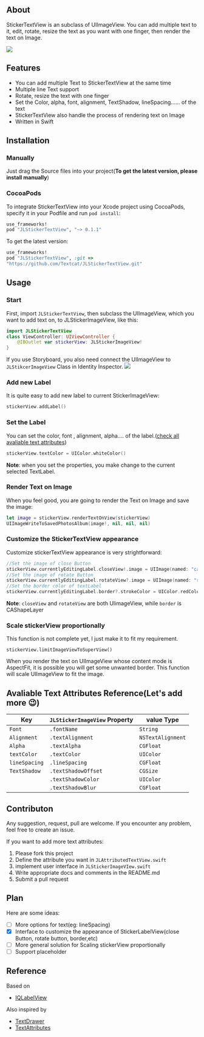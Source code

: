 ## About

StickerTextView is an subclass of UIImageView. You can add multiple text to it, edit, rotate, resize the text as you want with one finger, then render the text on Image.

![](https://github.com/Textcat/JLStickerTextView/blob/master/demoScreenshot.jpg)

## Features
* You can add multiple Text to StickerTextView at the same time
* Multiple line Text support
* Rotate, resize the text with one finger
* Set the Color, alpha, font, alignment, TextShadow, lineSpacing...... of the text
* StickerTextView also handle the process of rendering text on Image
* Written in Swift

## Installation

### Manually
Just drag the Source files into your project(**To get the latest version, please install manually**)

### CocoaPods
To integrate StickerTextView into your Xcode project using CocoaPods, specify it in your Podfile and run `pod install`:

```Ruby
use_frameworks!
pod "JLStickerTextView", "~> 0.1.1"
```
To get the latest version:
```Ruby
use_frameworks!
pod "JLStickerTextView", :git =>
"https://github.com/Textcat/JLStickerTextView.git"
```

## Usage

### Start

First, import `JLStickerTextView`, then subclass the UIImageView, which you want to add text on, to JLStickerImageView, like this:

```Swift
import JLStickerTextView
class ViewController: UIViewController {
	@IBOutlet var stickerView: JLStickerImageView!
}
```

If you use Storyboard, you also need connect the UIImageView to `JLStikcerImageView` Class in Identity Inspector.
![](https://github.com/Textcat/JLStickerTextView/blob/master/Inspector.png)

### Add new Label

It is quite easy to add new label to current StickerImageView:
```Swift
stickerView.addLabel()
```

### Set the Label

You can set the color, font , alignment, alpha.... of the label.(<a href="#list">check all avaliable text attributes</a>)


```Swift
stickerView.textColor = UIColor.whiteColor()
```			

**Note**: when you set the properties, you make change to the current selected TextLabel.

### Render Text on Image

When you feel good, you are going to render the Text on Image and save the image:

```Swift
let image = stickerView.renderTextOnView(stickerView)
UIImageWriteToSavedPhotosAlbum(image!, nil, nil, nil)
```

### Customize the StickerTextView appearance 

Customize stickerTextView appearance is very strightforward:

```swift
//Set the image of close Button
stickerView.currentlyEditingLabel.closeView!.image = UIImage(named: "cancel")
//Set the image of rotate Button
stickerView.currentlyEditingLabel.rotateView?.image = UIImage(named: "rotate")
//Set the border color of textLabel
stickerView.currentlyEditingLabel.border?.strokeColor = UIColor.redColor().CGColor

```
**Note**: `closeView` and `rotateView` are both UIimageView, while `border` is CAShapeLayer

### Scale stickerView  proportionally

This function is not complete yet, I just make it to fit my requirement.

```
stickerView.limitImageViewToSuperView()
```

When you render the text on UIImageView whose content mode is AspectFit, it is possible you will get some unwanted border. This function will scale UIImageView to fit the image. 

<h2><a id="list">Avaliable Text Attributes Reference(Let's add more 😉)</a></h2>

|Key                                      | `JLStickerImageView` Property | value Type     |
| ------------------------- | ------------------------------ | ------------- |
| `Font`                                | `.fontName`                              | `String`            |
| `Alignment`                       | `.textAlignment`                       | `NSTextAlignment` |
| `Alpha`                              | `.textAlpha`                               | `CGFloat `      |
| `textColor`                        | `.textColor`                                | `UIColor`        |
| `lineSpacing`                    | `.lineSpacing`                            | `CGFloat`       |
|`TextShadow`                    | `.textShadowOffset`                 | `CGSize`         |
|     										 |	`.textShadowColor`                  | `UIColor`        |
|											 |	`.textShadowBlur`                    | `CGFloat`       |		

## Contributon

Any suggestion, request, pull are welcome. If you encounter any problem, feel free to create an issue.

If you want to add more text attributes:

1. Please fork this project
2. Define the attribute you want in `JLAttributedTextView.swift` 
3. implement user interface in `JLStickerImageVIew.swift`
4. Write appropriate docs and comments in the README.md
5. Submit a pull request

## Plan

Here are some ideas:

- [ ] More options for text(eg: lineSpacing)
- [x] Interface to customize the appearance of StickerLabelView(close Button, rotate button, border,etc)
- [ ] More general solution for Scaling stickerView proportionally
- [ ] Support placeholder

## Reference

Based on 

* [IQLabelView](https://github.com/kcandr/IQLabelView)

Also inspired by

*  [TextDrawer](https://github.com/remirobert/TextDrawer)
* [TextAttributes](https://github.com/delba/TextAttributes)

